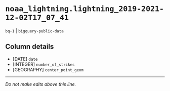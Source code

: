 # `noaa_lightning.lightning_2019-2021-12-02T17_07_41`
`bq-1` | `bigquery-public-data`

## Column details
* [DATE]      `date`
* [INTEGER]   `number_of_strikes`
* [GEOGRAPHY] `center_point_geom`

-------------------------------------------------------------------------------
*Do not make edits above this line.*
